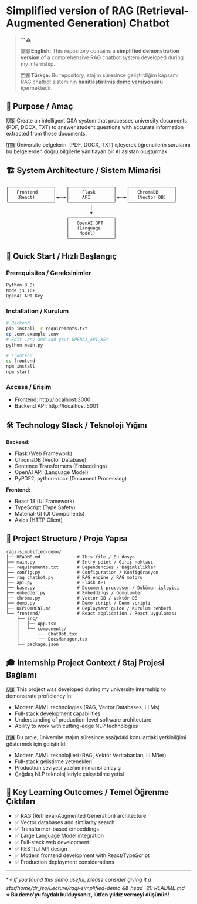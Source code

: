 # Simplified version of RAG (Retrieval-Augmented Generation) Chatbot 

> **⚠️
> 
> **🇺🇸 English:** This repository contains a **simplified demonstration version** of a comprehensive RAG chatbot system developed during my internship.
> 
> **🇹🇷 Türkçe:** Bu repository, stajım süresince geliştirdiğim kapsamlı RAG chatbot sisteminin **basitleştirilmiş demo versiyonunu** içermektedir.

## 🎯 Purpose / Amaç

**🇺🇸** Create an intelligent Q&A system that processes university documents (PDF, DOCX, TXT) to answer student questions with accurate information extracted from those documents.

**🇹🇷** Üniversite belgelerini (PDF, DOCX, TXT) işleyerek öğrencilerin sorularını bu belgelerden doğru bilgilerle yanıtlayan bir AI asistan oluşturmak.


## 🏗️ System Architecture / Sistem Mimarisi

```
┌─────────────────┐    ┌─────────────────┐    ┌─────────────────┐
│   Frontend      │    │     Flask       │    │   ChromaDB      │
│   (React)       │◄──►│     API         │◄──►│   (Vector DB)   │
└─────────────────┘    └─────────────────┘    └─────────────────┘
                                │
                                ▼
                       ┌─────────────────┐
                       │   OpenAI GPT    │
                       │   (Language     │
                       │    Model)       │
                       └─────────────────┘
```


## 🚀 Quick Start / Hızlı Başlangıç

### Prerequisites / Gereksinimler
```bash
Python 3.8+
Node.js 16+
OpenAI API Key
```

### Installation / Kurulum
```bash
# Backend
pip install -r requirements.txt
cp .env.example .env
# Edit .env and add your OPENAI_API_KEY
python main.py

# Frontend
cd frontend
npm install
npm start
```

### Access / Erişim
- Frontend: http://localhost:3000
- Backend API: http://localhost:5001

## 🛠️ Technology Stack / Teknoloji Yığını

**Backend:**
- Flask (Web Framework)
- ChromaDB (Vector Database)
- Sentence Transformers (Embeddings)
- OpenAI API (Language Model)
- PyPDF2, python-docx (Document Processing)

**Frontend:**
- React 18 (UI Framework)
- TypeScript (Type Safety)
- Material-UI (UI Components)
- Axios (HTTP Client)

## 📁 Project Structure / Proje Yapısı

```
ragi-simplified-demo/
├── README.md              # This file / Bu dosya
├── main.py                # Entry point / Giriş noktası
├── requirements.txt       # Dependencies / Bağımlılıklar
├── config.py              # Configuration / Konfigürasyon
├── rag_chatbot.py         # RAG engine / RAG motoru
├── api.py                 # Flask API
├── base.py                # Document processor / Doküman işleyici
├── embedder.py            # Embeddings / Gömülümler
├── chroma.py              # Vector DB / Vektör DB
├── demo.py                # Demo script / Demo scripti
├── DEPLOYMENT.md          # Deployment guide / Kurulum rehberi
└── frontend/              # React application / React uygulaması
    ├── src/
    │   ├── App.tsx
    │   └── components/
    │       ├── ChatBot.tsx
    │       └── DocsManager.tsx
    └── package.json
```

## 🎓 Internship Project Context / Staj Projesi Bağlamı

**🇺🇸** This project was developed during my university internship to demonstrate proficiency in:
- Modern AI/ML technologies (RAG, Vector Databases, LLMs)
- Full-stack development capabilities
- Understanding of production-level software architecture
- Ability to work with cutting-edge NLP technologies

**🇹🇷** Bu proje, üniversite stajım süresince aşağıdaki konulardaki yetkinliğimi göstermek için geliştirildi:
- Modern AI/ML teknolojileri (RAG, Vektör Veritabanları, LLM'ler)
- Full-stack geliştirme yetenekleri
- Production seviyesi yazılım mimarisi anlayışı
- Çağdaş NLP teknolojileriyle çalışabilme yetisi



## 🎯 Key Learning Outcomes / Temel Öğrenme Çıktıları

- ✅ RAG (Retrieval-Augmented Generation) architecture
- ✅ Vector databases and similarity search
- ✅ Transformer-based embeddings
- ✅ Large Language Model integration
- ✅ Full-stack web development
- ✅ RESTful API design
- ✅ Modern frontend development with React/TypeScript
- ✅ Production deployment considerations

---

**⭐ If you found this demo useful, please consider giving it a star/home/dr_iso/Lecture/ragi-simplified-demo && head -20 README.md*  
**⭐ Bu demo'yu faydalı bulduysanız, lütfen yıldız vermeyi düşünün!**
